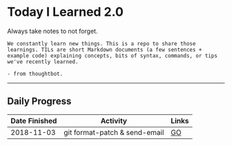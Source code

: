 # Today I Learned 2.0

Always take notes to not forget.



```
We constantly learn new things. This is a repo to share those learnings. TILs are short Markdown documents (a few sentences + example code) explaining concepts, bits of syntax, commands, or tips we've recently learned.

- from thoughtbot.
```

---

## Daily Progress

| Date Finished | Activity                      | Links                                      |
| ------------- | ----------------------------- | ------------------------------------------ |
| 2018-11-03    | git format-patch & send-email | [GO](./GIT/git-format-patch-send-email.md) |
